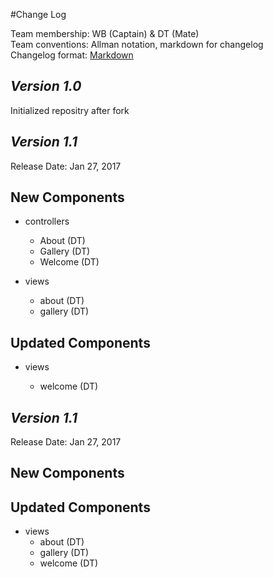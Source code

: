 #Change Log

Team membership:  WB (Captain) & DT (Mate)  
Team conventions: Allman notation, markdown for changelog  
Changelog format: [Markdown](https://github.com/adam-p/markdown-here/wiki/Markdown-Cheatsheet) 

## *Version 1.0*

Initialized repositry after fork


## *Version 1.1*

Release Date: Jan 27, 2017

## New Components

-   controllers

    -   About   (DT)
    -   Gallery (DT)
    -   Welcome (DT)

-   views

    -   about   (DT)
    -   gallery (DT)
    
## Updated Components

-   views

    -   welcome (DT)

## *Version 1.1*

Release Date: Jan 27, 2017

## New Components

## Updated Components

-   views
    -   about   (DT)
    -   gallery (DT)
    -   welcome (DT)


